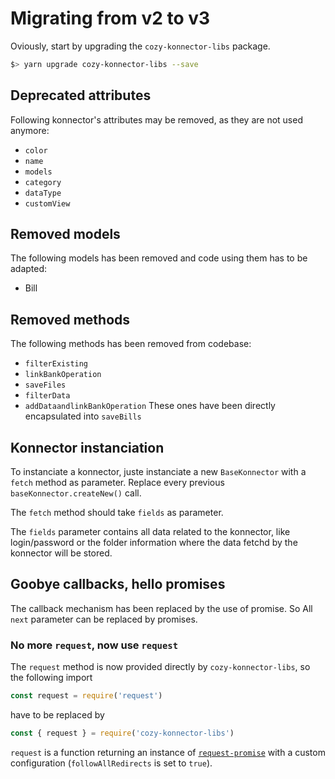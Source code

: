 # Migrating from v2 to v3

Oviously, start by upgrading the `cozy-konnector-libs` package.

```bash
$> yarn upgrade cozy-konnector-libs --save
```

## Deprecated attributes
Following konnector's attributes may be removed, as they are not used anymore:
* `color`
* `name`
* `models`
* `category`
* `dataType`
* `customView`

## Removed models
The following models has been removed and code using them has to be adapted:
* Bill

## Removed methods
The following methods has been removed from codebase:
* `filterExisting`
* `linkBankOperation`
* `saveFiles`
* `filterData`
* `addDataandlinkBankOperation`
These ones have been directly encapsulated into `saveBills`

## Konnector instanciation
To instanciate a konnector, juste instanciate a new `BaseKonnector` with a `fetch` method as parameter. Replace every previous `baseKonnector.createNew()` call.

The `fetch` method should take `fields` as parameter.

The `fields` parameter contains all data related to the konnector, like login/password or the folder information where the data fetchd by the konnector will be stored.

## Goobye callbacks, hello promises
The callback mechanism has been replaced by the use of promise. So All `next` parameter can be replaced by promises.

### No more `request`, now use `request`
The `request` method is now provided directly by `cozy-konnector-libs`, so the following import
```js
const request = require('request')
```
have to be replaced by
```js
const { request } = require('cozy-konnector-libs')
```
`request` is a function returning an instance of [`request-promise`](https://github.com/request/request-promise) with a custom configuration (`followAllRedirects` is set to `true`).

